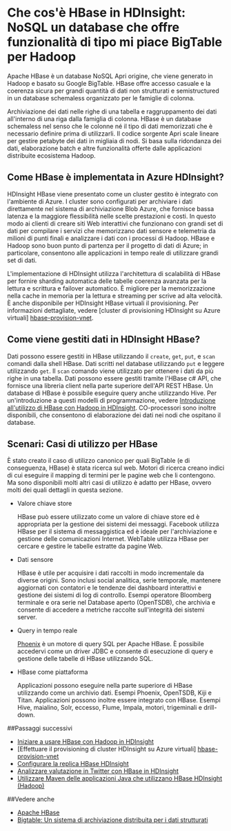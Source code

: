<properties
    pageTitle="Che cos'è HBase in HDInsight? | Microsoft Azure"
    description="Introduzione a HBase Apache in HDInsight, un database NoSQL essere incrementali Hadoop. Informazioni sui casi di utilizzo e confrontare HBase con altri cluster Hadoop."
    keywords="che cos'è hbase bigtable, nosql,"
    services="hdinsight"
    documentationCenter=""
    tags="azure-portal"
    authors="mumian" 
    manager="jhubbard"
    editor="cgronlun"/>

<tags
    ms.service="hdinsight"
    ms.workload="big-data"
    ms.tgt_pltfrm="na"
    ms.devlang="na"
    ms.topic="get-started-article"
    ms.date="09/14/2016"
    ms.author="jgao"/>



# <a name="what-is-hbase-in-hdinsight-a-nosql-database-that-provides-bigtable-like-capabilities-for-hadoop"></a>Che cos'è HBase in HDInsight: NoSQL un database che offre funzionalità di tipo mi piace BigTable per Hadoop

Apache HBase è un database NoSQL Apri origine, che viene generato in Hadoop e basato su Google BigTable. HBase offre accesso casuale e la coerenza sicura per grandi quantità di dati non strutturati e semistructured in un database schemaless organizzato per le famiglie di colonna.

Archiviazione dei dati nelle righe di una tabella e raggruppamento dei dati all'interno di una riga dalla famiglia di colonna. HBase è un database schemaless nel senso che le colonne né il tipo di dati memorizzati che è necessario definire prima di utilizzarli. Il codice sorgente Apri scale lineare per gestire petabyte dei dati in migliaia di nodi. Si basa sulla ridondanza dei dati, elaborazione batch e altre funzionalità offerte dalle applicazioni distribuite ecosistema Hadoop.

## <a name="how-is-hbase-implemented-in-azure-hdinsight"></a>Come HBase è implementata in Azure HDInsight?

HDInsight HBase viene presentato come un cluster gestito è integrato con l'ambiente di Azure. I cluster sono configurati per archiviare i dati direttamente nel sistema di archiviazione Blob Azure, che fornisce bassa latenza e la maggiore flessibilità nelle scelte prestazioni e costi. In questo modo ai clienti di creare siti Web interattivi che funzionano con grandi set di dati per compilare i servizi che memorizzano dati sensore e telemetria da milioni di punti finali e analizzare i dati con i processi di Hadoop. HBase e Hadoop sono buon punto di partenza per il progetto di dati di Azure; in particolare, consentono alle applicazioni in tempo reale di utilizzare grandi set di dati.

L'implementazione di HDInsight utilizza l'architettura di scalabilità di HBase per fornire sharding automatica delle tabelle coerenza avanzata per la lettura e scrittura e failover automatico. È migliore per la memorizzazione nella cache in memoria per la lettura e streaming per scrive ad alta velocità. È anche disponibile per HDInsight HBase virtuali il provisioning. Per informazioni dettagliate, vedere [cluster di provisioning HDInsight su Azure virtuali] [hbase-provision-vnet].

## <a name="how-is-data-managed-in-hdinsight-hbase"></a>Come viene gestiti dati in HDInsight HBase?

Dati possono essere gestiti in HBase utilizzando il `create`, `get`, `put`, e `scan` comandi dalla shell HBase. Dati scritti nel database utilizzando `put` e leggere utilizzando `get`. Il `scan` comando viene utilizzato per ottenere i dati da più righe in una tabella. Dati possono essere gestiti tramite l'HBase c# API, che fornisce una libreria client nella parte superiore dell'API REST HBase. Un database di HBase è possibile eseguire query anche utilizzando Hive. Per un'introduzione a questi modelli di programmazione, vedere [Introduzione all'utilizzo di HBase con Hadoop in HDInsight][hbase-get-started]. CO-processori sono inoltre disponibili, che consentono di elaborazione dei dati nei nodi che ospitano il database.


## <a name="scenarios-use-cases-for-hbase"></a>Scenari: Casi di utilizzo per HBase
È stato creato il caso di utilizzo canonico per quali BigTable (e di conseguenza, HBase) è stata ricerca sul web. Motori di ricerca creano indici di cui eseguire il mapping di termini per le pagine web che li contengono. Ma sono disponibili molti altri casi di utilizzo è adatto per HBase, ovvero molti dei quali dettagli in questa sezione.

- Valore chiave store

    HBase può essere utilizzato come un valore di chiave store ed è appropriata per la gestione dei sistemi dei messaggi. Facebook utilizza HBase per il sistema di messaggistica ed è ideale per l'archiviazione e gestione delle comunicazioni Internet. WebTable utilizza HBase per cercare e gestire le tabelle estratte da pagine Web.

- Dati sensore

    HBase è utile per acquisire i dati raccolti in modo incrementale da diverse origini. Sono inclusi social analitica, serie temporale, mantenere aggiornati con contatori e le tendenze dei dashboard interattivi e gestione dei sistemi di log di controllo. Esempi operatore Bloomberg terminale e ora serie nel Database aperto (OpenTSDB), che archivia e consente di accedere a metriche raccolte sull'integrità dei sistemi server.

- Query in tempo reale

    [Phoenix](http://phoenix.apache.org/) è un motore di query SQL per Apache HBase. È possibile accedervi come un driver JDBC e consente di esecuzione di query e gestione delle tabelle di HBase utilizzando SQL.

- HBase come piattaforma

    Applicazioni possono eseguire nella parte superiore di HBase utilizzando come un archivio dati. Esempi Phoenix, OpenTSDB, Kiji e Titan. Applicazioni possono inoltre essere integrato con HBase. Esempi Hive, maialino, Solr, eccesso, Flume, Impala, motori, trigeminali e drill-down.


##<a name="next-steps"></a>Passaggi successivi

- [Iniziare a usare HBase con Hadoop in HDInsight][hbase-get-started]
- [Effettuare il provisioning di cluster HDInsight su Azure virtuali] [hbase-provision-vnet]
- [Configurare la replica HBase HDInsight](hdinsight-hbase-geo-replication.md)
- [Analizzare valutazione in Twitter con HBase in HDInsight][hbase-twitter-sentiment]
- [Utilizzare Maven delle applicazioni Java che utilizzano HBase HDInsight (Hadoop)][hbase-build-java-maven]

##<a name="see-also"></a>Vedere anche

- [Apache HBase](https://hbase.apache.org/)
- [Bigtable: Un sistema di archiviazione distribuita per i dati strutturati](http://research.google.com/archive/bigtable.html)




[hbase-provision-vnet]: hdinsight-hbase-provision-vnet.md

[hbase-twitter-sentiment]: hdinsight-hbase-analyze-twitter-sentiment.md

[hbase-build-java-maven]: hdinsight-hbase-build-java-maven.md

[hdinsight-use-hive]: hdinsight-use-hive.md

[hdinsight-storage]: ../hdinsight-hadoop-use-blob-storage.md

[hbase-get-started]: http://azure.microsoft.com/documentation/articles/hdinsight-hbase-get-started/

[azure-purchase-options]: http://azure.microsoft.com/pricing/purchase-options/
[azure-member-offers]: http://azure.microsoft.com/pricing/member-offers/
[azure-free-trial]: http://azure.microsoft.com/pricing/free-trial/
[azure-management-portal]: https://portal.azure.com/
[azure-create-storageaccount]: ../storage-create-storage-account.md

[apache-hadoop]: http://hadoop.apache.org/
